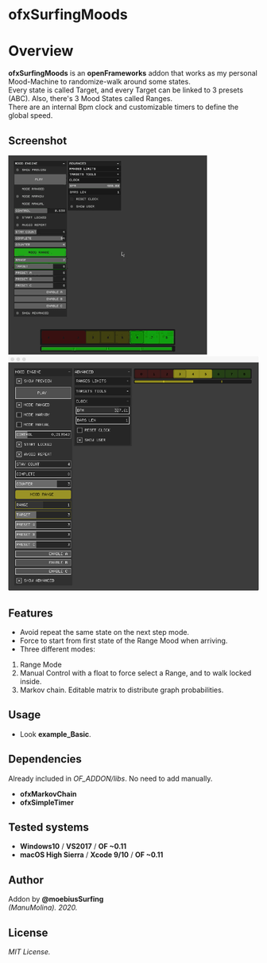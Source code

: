 ofxSurfingMoods
=============================

# Overview
**ofxSurfingMoods** is an **openFrameworks** addon that works as my personal Mood-Machine to randomize-walk around some states.  
Every state is called Target, and every Target can be linked to 3 presets (ABC). Also, there's 3 Mood States called Ranges.  
There are an internal Bpm clock and customizable timers to define the global speed. 

## Screenshot
![image](/readme_images/Capture.gif?raw=true "image")
![image](/readme_images/Capture1.PNG?raw=true "image")

## Features
- Avoid repeat the same state on the next step mode.
- Force to start from first state of the Range Mood when arriving.
- Three different modes:
1. Range Mode
2. Manual Control with a float to force select a Range, and to walk locked inside.
3. Markov chain. Editable matrix to distribute graph probabilities.

## Usage
 - Look **example_Basic**.

## Dependencies
Already included in *OF_ADDON/libs*. No need to add manually.
- **ofxMarkovChain**
- **ofxSimpleTimer**

## Tested systems
- **Windows10** / **VS2017** / **OF ~0.11**
- **macOS High Sierra** / **Xcode 9/10** / **OF ~0.11**

## Author
Addon by **@moebiusSurfing**  
*(ManuMolina). 2020.*

## License
*MIT License.*